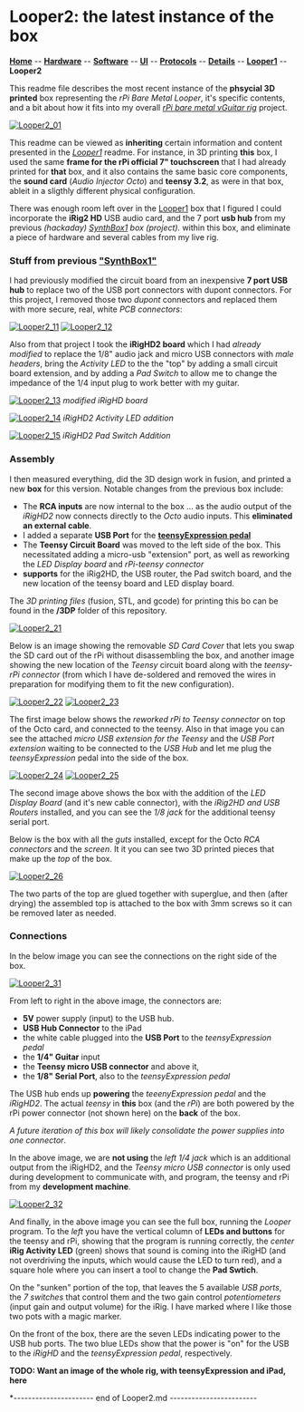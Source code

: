 #  Looper2: the latest instance of the box

**[Home](readme.md)** --
**[Hardware](hardware.md)** --
**[Software](software.md)** --
**[UI](ui.md)** --
**[Protocols](protocols.md)** --
**[Details](details.md)** --
**[Looper1](looper1.md)** --
**Looper2**

This readme file describes the most recent instance of the **phsycial 3D printed** box
representing the *rPi Bare Metal Looper*, it's specific contents, and a bit
about how it fits into my overall *[rPi bare metal vGuitar rig](https://hackaday.io/project/165696-rpi-bare-metal-vguitar-rig)*
project.

[![Looper2_01](images/Looper2_01_resized.jpg)](images/Looper2_01.jpg)

This readme can be viewed as **inheriting** certain information and content presented in
the *[Looper1](looper1.md)* readme.  For instance, in 3D printing **this** box, I used the same
**frame for the rPi official 7" touchscreen** that I had already printed for **that** box, and
it also contains the same basic core components, the **sound card** (*Audio Injector Octo*)
and **teensy 3.2**, as were in that box, ableit in a sligthly different physical configuration.

There was enough room left over in the [Looper1](looper1.md) box that I figured I could
incorporate the **iRig2 HD** USB audio card, and the 7 port **usb hub** from my previous
*(hackaday) [SynthBox1](https://hackaday.io/project/168197-synthbox-1) box (project).* within
this box, and eliminate a piece of hardware and several cables from my live rig.

### Stuff from previous ["SynthBox1"](https://hackaday.io/project/168197-synthbox-1)

I had previously modified the circuit board from an inexpensive **7 port USB hub**
to replace two of the USB port connectors with dupont connectors.  For this
project, I removed those two *dupont* connectors and replaced them with more
secure, real, white *PCB connectors*:

[![Looper2_11](images/Looper2_11_resized.jpg)](images/Looper2_11.jpg)
[![Looper2_12](images/Looper2_12_resized.jpg)](images/Looper2_12.jpg)

Also from that project I took the **iRigHD2 board** which I had *already modified* to
replace the 1/8" audio jack and micro USB connectors with *male headers*,
bring the *Activity LED* to the the "top" by adding a small circuit board extension,
and by adding a *Pad Switch* to allow me to change the impedance of the 1/4 input plug
to work better with my guitar.

[![Looper2_13](images/Looper2_13_resized.jpg)](images/Looper2_13.jpg) *modified iRigHD board*

[![Looper2_14](images/Looper2_14_resized.jpg)](images/Looper2_14.jpg) *iRigHD2 Activity LED addition*

[![Looper2_15](images/Looper2_15_resized.jpg)](images/Looper2_15.jpg) *iRigHD2 Pad Switch Addition*

### Assembly

I then measured everything, did the 3D design work in fusion, and printed a new **box**
for this version.  Notable changes from the previous box include:

- The **RCA inputs** are now internal to the box ... as the audio output of the *iRigHD2*
now connects directly to the *Octo* audio inputs.  This **eliminated an external cable**.
- I added a separate **USB Port** for the
**[teensyExpression pedal](https://github.com/phorton1/Arduino-teensyExpression)**
- The **Teensy Circuit Board** was moved to the left side of the box.   This necessitated
adding a micro-usb "extension" port, as well as reworking the *LED Display board* and
*rPi-teensy connector*
- **supports** for the iRig2HD, the USB router, the Pad switch board, and the new location
of the teensy board and LED display board.

The *3D printing files* (fusion, STL, and gcode) for printing this bo
can be found in the **/3DP** folder of this repository.

[![Looper2_21](images/Looper2_21_resized.jpg)](images/Looper2_21.jpg)

Below is an image showing the removable *SD Card Cover* that lets you swap the SD card
out of the rPi without disassembling the box, and another image showing the new location
of the *Teensy* circuit board along with the *teensy-rPi connector* (from which I have
de-soldered and removed the wires in preparation for modifying them to fit the new
configuration).

[![Looper2_22](images/Looper2_22_resized.jpg)](images/Looper2_22.jpg)
[![Looper2_23](images/Looper2_23_resized.jpg)](images/Looper2_23.jpg)

The first image below shows the *reworked rPi to Teensy connector* on top of the Octo card, and
connected to the teensy.  Also in that image you can see the attached *micro USB extension for the Teensy*
and the *USB Port extension* waiting to be connected to the *USB Hub* and let me plug the
*teensyExpression* pedal into the side of the box.

[![Looper2_24](images/Looper2_24_resized.jpg)](images/Looper2_24.jpg)
[![Looper2_25](images/Looper2_25_resized.jpg)](images/Looper2_25.jpg)

The second image above shows the box with the addition of the *LED Display Board*
(and it's new cable connector), with the *iRig2HD and USB Routers* installed, and you
can see the *1/8 jack* for the additional teensy serial port.

Below is the box with all the *guts* installed, except for the Octo *RCA
connectors* and the *screen*.  It it you can see two 3D printed pieces that
make up the *top* of the box.

[![Looper2_26](images/Looper2_26_resized.jpg)](images/Looper2_26.jpg)

The two parts of the top are glued together with superglue, and then
(after drying) the assembled top is attached to the box with 3mm screws
so it can be removed later as needed.


### Connections

In the below image you can see the connections on the right side
of the box.

[![Looper2_31](images/Looper2_31_resized.jpg)](images/Looper2_31.jpg)

From left to right in the above image, the connectors are:

- **5V** power supply (input) to the USB hub.
- **USB Hub Connector** to the iPad
- the white cable plugged into the **USB Port** to the *teensyExpression pedal*
- the **1/4" Guitar** input
- the **Teensy micro USB connector** and above it,
- the **1/8" Serial Port**,  also to the *teensyExpression pedal*

The USB hub ends up **powering** the *teeenyExpression pedal* and the *iRigHD2*.
The actual *teensy* in **this** box (and the *rPi*) are both powered by the rPi
power connector (not shown here) on the **back** of the box.

*A future iteration of this box will likely consolidate the power supplies into
one connector*.

In the above image, we are **not using** the *left 1/4 jack* which is an additional output from the iRigHD2,
and the *Teensy micro USB connector* is only used during development to communicate
with, and program, the teensy and rPi from my **development machine**.

[![Looper2_32](images/Looper2_32_resized.jpg)](images/Looper2_32.jpg)

And finally, in the above image you can see the full box, running the *Looper* program.
To the *left* you have the vertical column of **LEDs and buttons** for the teensy and rPi,
showing that the program is running correctly, the *center* **iRig Activity LED** (green)
shows that sound is coming into the iRigHD (and not overdriving the inputs, which would cause
the LED to turn red), and a square hole where you can insert a tool to change the **Pad Swtich**.

On the "sunken" portion of the top, that leaves the 5 available *USB ports*, the *7 switches* that control them
and the two gain control *potentiometers* (input gain and output volume) for the iRig.   I have marked
where I like those two pots with a magic marker.

On the front of the box, there are the seven LEDs indicating power to the USB hub ports.
The two blue LEDs show that the power is "on" for the USB to the
*iRigHD* and the *teensyExpression pedal*, respectively.


**TODO: Want an image of the whole rig, with teensyExpression and iPad, here**


*---------------------- end of Looper2.md ------------------------

